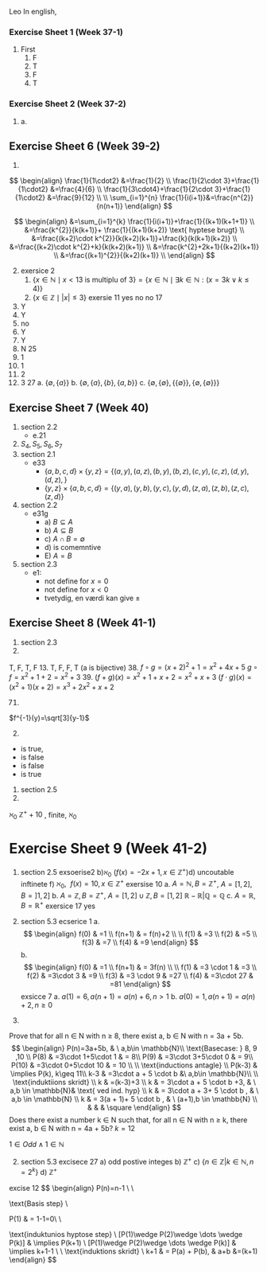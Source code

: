 Leo
In english, 

### Exercise Sheet 1 (Week 37-1)
1. First
	1. F
	2. T
	3.  F
	4. T


### Exercise Sheet 2 (Week 37-2)
1.  
    a.  

## Exercise Sheet 6 (Week 39-2)
1.
$$
\begin{align}
\frac{1}{1\cdot2} &=\frac{1}{2} \\
\frac{1}{2\cdot 3}+\frac{1}{1\cdot2} &=\frac{4}{6} \\
\frac{1}{3\cdot4}+\frac{1}{2\cdot 3}+\frac{1}{1\cdot2} &=\frac{9}{12} \\
 \\
\sum_{i=1}^{n} \frac{1}{i(i+1)}&=\frac{n^{2}}{n(n+1)}
\end{align}
$$


$$
\begin{align}
&=\sum_{i=1}^{k} \frac{1}{i(i+1)}+\frac{1}{(k+1)(k+1+1)} \\
&=\frac{k^{2}}{k(k+1)}+ \frac{1}{(k+1)(k+2)} \text{ hyptese brugt} \\
&=\frac{(k+2)\cdot k^{2}}{k(k+2)(k+1)}+\frac{k}{k(k+1)(k+2)} \\
&=\frac{(k+2)\cdot k^{2}+k}{k(k+2)(k+1)} \\
&=\frac{k^{2}+2k+1}{(k+2)(k+1)} \\
&=\frac{(k+1)^{2}}{(k+2)(k+1)} \\
\end{align}
$$

2.  exersice 2
	1. $\{x \in \mathbb{N}\mid x < 13 \text{ is multiplu of 3}\} = \{x \in \mathbb{N}\mid \exists k \in \mathbb{N}:(x=3k \vee k\leq 4 )\}$
	2. $\{x \in \mathbb{Z} \mid |x|\leq 3 \}$
	 exersie 11
	  yes
	  no
	  no
17
3. Y
4. Y
5. no
6. Y
7. Y
8. N
25
9. 1
10. 1
11. 2
12. 3
27
a. $\{\emptyset, \{a\}\}$
b. $\{\emptyset, \{a\},\{b\},\{a,b\}\}$
c. $\{\emptyset, \{\emptyset\},\{\{\emptyset\}\},\{\emptyset,\{\emptyset\}\}\}$


## Exercise Sheet 7 (Week 40)
1. section 2.2
	- e.21
2. $S_{4},S_{5},S_{6},S_{7}$
3. section 2.1
	* e33
		* $\{a,b,c,d\}\times \{y,z\}=\{(a,y),(a,z),(b,y),(b,z),(c,y),(c,z),(d,y),(d,z),\}$
		* $\{y,z\}\times\{a,b,c,d\}=\{(y,a),(y,b),(y,c),(y,d),(z,a),(z,b),(z,c),(z,d)\}$
4. section 2.2 
	- e31g
		- a) $B \subseteq A$
		- b) $A \subseteq B$
		- c) $A\cap B=\emptyset$
		- d) is comemntive
		- E) $A=B$
5. section 2.3
	- e1:
		- not define for $x=0$
		- not define for $x<0$
		- tvetydig, en værdi kan give $\pm$
##  Exercise Sheet 8 (Week 41-1)
1. section 2.3
12.

T,  F, T, F
13.
T, F, F, T
(a is bijective)
38.
$f\circ g=(x+2)^{2}+1=x^{2}+4x+5$
$g\circ f=x^{2}+1+2=x^{2}+3$
39.
$(f+g)(x)=x^{2}+1+x+2=x^{2}+x+3$
$(f\cdot g)(x)=(x^{2}+1)(x+2)=x^{3}+2x^{2}+x+2$

71.
$f^{-1}(y)=\sqrt[3]{y-1}$


2.
* is true,
* is false
* is false
* is true


1. section 2.5
2.
$\aleph_{0}$    $\mathbb{Z}^{+}+10$
, finite,
$\aleph_{0}$


# Exercise Sheet 9 (Week 41-2)
1. section 2.5
exsoerise2
b)$\aleph_{0}$ ($f(x)=-2x+1, x \in \mathbb{Z}^+$)d) uncoutable inftinete f) $\aleph_{0}, \ \ f(x)=10, x \in \mathbb{Z}^+$
exersise 10 
a. $A=\mathbb{N}, B=\mathbb{Z}^+$, $A=[1,2], B=]1,2]$
b. $A=\mathbb{Z}, B=\mathbb{Z}^+$,     $A=[1,2]\cup \mathbb{Z}, B=[1,2]$     $\mathbb{R}-\mathbb{R}|\mathbb{Q}=\mathbb{Q}$
c. $A=\mathbb{R}, B=\mathbb{R}^+$
exersice 17
yes

2. section 5.3
ecserice 1
a.
$$
\begin{align}
f(0) & =1 \\
f(n+1) & = f(n)+2 \\ \\
f(1) & =3 \\
f(2) & =5 \\
f(3) & =7 \\
f(4) & =9
\end{align}
$$
b.
$$
\begin{align}
f(0) & =1 \\
f(n+1) & = 3f(n) \\ \\
f(1) & =3 \cdot 1 & =3 \\
f(2) & =3\cdot 3 & =9 \\
f(3) & =3 \cdot 9 & =27 \\
f(4) & =3\cdot 27 & =81
\end{align}
$$
exsicce 7
a.
$a(1)=6, a(n+1)=a(n)+6, n>1$
b.
$a(0)=1, a(n+1)=a(n)+2, n\geq 0$

3.
Prove that for all n ∈ N with n ≥ 8, there exist a, b ∈ N with n = 3a + 5b.
$$
\begin{align}  
P(n)=3a+5b,  & \ a,b\in \mathbb{N}\\
\text{Basecase: } 8, 9 ,10 \\  
P(8) & =3\cdot 1+5\cdot 1  & = 8\\
P(9) & =3\cdot 3+5\cdot 0  & = 9\\
P(10) & =3\cdot 0+5\cdot 10 & = 10 \\
 \\ 
\text{inductions antagle} \\
 P(k-3)  & \implies P(k), k\geq 11\\
 k-3 & =3\cdot a + 5 \cdot b &\ a,b\in \mathbb{N}\\ \\
\text{induktiions skridt} \\
k & =(k-3)+3 \\
k & = 3\cdot a + 5 \cdot b +3, &  \ a,b \in \mathbb{N}& \text{ ved ind. hyp} \\ 
k & = 3\cdot a + 3+ 5 \cdot b , &  \ a,b \in \mathbb{N} \\
k  & = 3(a + 1)+ 5 \cdot b , &  \ (a+1),b \in \mathbb{N} \\
 &  &  &  \square
\end{align}
$$Does there exist a number k ∈ N such that, for all n ∈ N with n ≥ k, there
exist a, b ∈ N with n = 4a + 5b?
$k=12$



$1\in Odd \wedge 1\in \mathbb{N}$

2. section 5.3
excisece 27
a) odd postive integes
b)  $\mathbb{Z}^+$
c) $\{n\in \mathbb{Z}|k \in \mathbb{N},n=2^k\}$
d) $\mathbb{Z}^+$

excise 12
$$
\begin{align} 
P(n)=n-1 \\
 \\

\text{Basis step}  \\

P(1) & = 1-1=0\\ \\

\text{induktunios hyptose step} \\
[P(1)\wedge P(2)\wedge \dots \wedge P(k)] & \implies P(k+1) \\ 
[P(1)\wedge P(2)\wedge \dots \wedge P(k)] & \implies k+1-1 \\ 
 \\
\text{induktions skridt} \\
k+1 & = P(a) + P(b),  & a+b &=(k+1)
\end{align}
$$